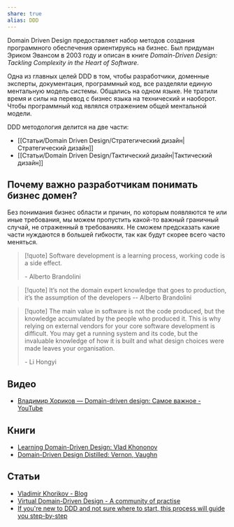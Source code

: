 ```yaml
---
share: true
alias: DDD
---
```


Domain Driven Design предоставляет набор методов создания программного обеспечения ориентируясь на бизнес. Был придуман Эриком Эвансом в 2003 году и описан в книге *Domain-Driven Design: Tackling Complexity in the Heart of Software*.

Одна из главных целей DDD в том, чтобы разработчики, доменные эксперты, документация, программный код, все разделяли единую ментальную модель системы. Общались на одном языке. Не тратили время и силы на перевод с бизнес языка на технический и наоборот. Чтобы программный код являлся отражением общей ментальной модели.

DDD методология делится на две части:
- [[Статьи/Domain Driven Design/Стратегический дизайн|Стратегический дизайн]]
- [[Статьи/Domain Driven Design/Тактический дизайн|Тактический дизайн]]

## Почему важно разработчикам понимать бизнес домен?
Без понимания бизнес области и причин, по которым появляются те или иные требования, мы можем пропустить какой-то важный граничный случай, не отраженный в требованиях. Не сможем предсказать какие части нуждаются в большей гибкости, так как будут скорее всего часто меняться.

>[!quote]
>Software development is a learning process, working code is a side effect. 
>
>\- Alberto Brandolini

>[!quote]
>It’s not the domain expert knowledge that goes to production, it’s the assumption of the developers 
>\-- Alberto Brandolini

>[!quote]
>The main value in software is not the code produced, but the knowledge accumulated by the people who produced it. This is why relying on external vendors for your core software development is difficult. You may get a running system and its code, but the invaluable knowledge of how it is built and what design choices were made leaves your organisation.
>
>\- Li Hongyi

## Видео
- [Владимир Хориков — Domain-driven design: Cамое важное - YouTube](https://www.youtube.com/watch?v=JOy_SNK3qj4)

## Книги
- [Learning Domain-Driven Design: Vlad Khononov](https://www.amazon.com/Learning-Domain-Driven-Design-Aligning-Architecture/dp/1098100131)
- [Domain-Driven Design Distilled: Vernon, Vaughn](https://www.amazon.com/Domain-Driven-Design-Distilled-Vaughn-Vernon/dp/0134434420)

## Статьи
- [Vladimir Khorikov - Blog](https://enterprisecraftsmanship.com/posts)
- [Virtual Domain-Driven Design - A community of practise](https://virtualddd.com/learning-ddd/ddd-crew-starter-modelling)
- [If you're new to DDD and not sure where to start, this process will guide you step-by-step](https://github.com/ddd-crew/ddd-starter-modelling-process)

